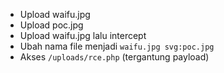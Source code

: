 - Upload waifu.jpg
- Upload poc.jpg
- Upload waifu.jpg lalu intercept
- Ubah nama file menjadi `waifu.jpg svg:poc.jpg`
- Akses `/uploads/rce.php` (tergantung payload)
